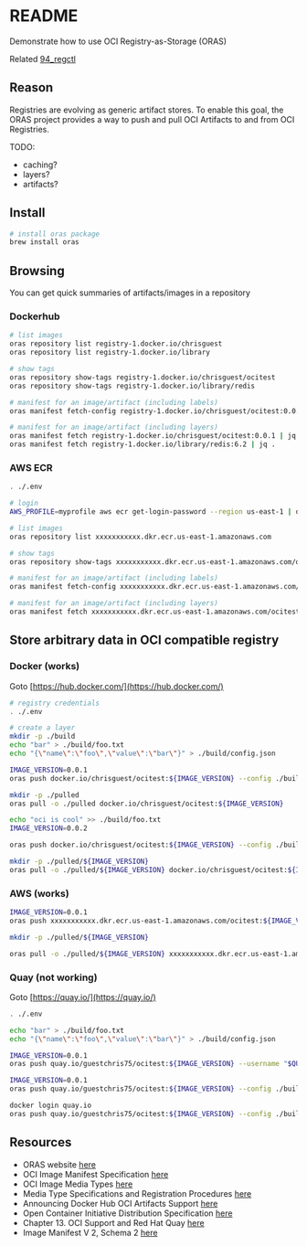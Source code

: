 # README

Demonstrate how to use OCI Registry-as-Storage (ORAS)  

Related [94_regctl](../94_regctl/README.md)  

## Reason

Registries are evolving as generic artifact stores. To enable this goal, the ORAS project provides a way to push and pull OCI Artifacts to and from OCI Registries.  

TODO:

* caching?
* layers?  
* artifacts?

## Install

```sh
# install oras package
brew install oras
```

## Browsing

You can get quick summaries of artifacts/images in a repository  

### Dockerhub

```sh
# list images
oras repository list registry-1.docker.io/chrisguest
oras repository list registry-1.docker.io/library

# show tags
oras repository show-tags registry-1.docker.io/chrisguest/ocitest
oras repository show-tags registry-1.docker.io/library/redis

# manifest for an image/artifact (including labels)
oras manifest fetch-config registry-1.docker.io/chrisguest/ocitest:0.0.1 | jq .

# manifest for an image/artifact (including layers)
oras manifest fetch registry-1.docker.io/chrisguest/ocitest:0.0.1 | jq .
oras manifest fetch registry-1.docker.io/library/redis:6.2 | jq .
```

### AWS ECR

```sh
. ./.env 

# login
AWS_PROFILE=myprofile aws ecr get-login-password --region us-east-1 | docker login --username AWS --password-stdin xxxxxxxxxxx.dkr.ecr.us-east-1.amazonaws.com

# list images
oras repository list xxxxxxxxxxx.dkr.ecr.us-east-1.amazonaws.com

# show tags
oras repository show-tags xxxxxxxxxxx.dkr.ecr.us-east-1.amazonaws.com/ocitest

# manifest for an image/artifact (including labels)
oras manifest fetch-config xxxxxxxxxxx.dkr.ecr.us-east-1.amazonaws.com/ocitest:0.0.1 | jq .

# manifest for an image/artifact (including layers)
oras manifest fetch xxxxxxxxxxx.dkr.ecr.us-east-1.amazonaws.com/ocitest:0.0.1 | jq .
```

## Store arbitrary data in OCI compatible registry

### Docker (works)

Goto [https://hub.docker.com/](https://hub.docker.com/)

```sh
# registry credentials
. ./.env 

# create a layer
mkdir -p ./build
echo "bar" > ./build/foo.txt 
echo "{\"name\":\"foo\",\"value\":\"bar\"}" > ./build/config.json

IMAGE_VERSION=0.0.1
oras push docker.io/chrisguest/ocitest:${IMAGE_VERSION} --config ./build/config.json:application/vnd.docker.volume.v1+tar.gz ./build/foo.txt:text/plain

mkdir -p ./pulled
oras pull -o ./pulled docker.io/chrisguest/ocitest:${IMAGE_VERSION}

echo "oci is cool" >> ./build/foo.txt 
IMAGE_VERSION=0.0.2

oras push docker.io/chrisguest/ocitest:${IMAGE_VERSION} --config ./build/config.json:application/vnd.docker.volume.v1+tar.gz ./build/foo.txt:text/plain

mkdir -p ./pulled/${IMAGE_VERSION}
oras pull -o ./pulled/${IMAGE_VERSION} docker.io/chrisguest/ocitest:${IMAGE_VERSION}
```

### AWS (works)

```sh
IMAGE_VERSION=0.0.1
oras push xxxxxxxxxxx.dkr.ecr.us-east-1.amazonaws.com/ocitest:${IMAGE_VERSION} --config ./build/config.json:application/vnd.docker.volume.v1+tar.gz ./build/foo.txt:text/plain

mkdir -p ./pulled/${IMAGE_VERSION}

oras pull -o ./pulled/${IMAGE_VERSION} xxxxxxxxxxx.dkr.ecr.us-east-1.amazonaws.com/ocitest:${IMAGE_VERSION}
```

### Quay (not working)

Goto [https://quay.io/](https://quay.io/)  

```sh
. ./.env 

echo "bar" > ./build/foo.txt 
echo "{\"name\":\"foo\",\"value\":\"bar\"}" > ./build/config.json

IMAGE_VERSION=0.0.1
oras push quay.io/guestchris75/ocitest:${IMAGE_VERSION} --username "$QUAYUSER" --password "$QUAYPASS" --config ./build/config.json:application/vnd.docker.volume.v1+tar.gz ./build/foo.txt:text/plain

IMAGE_VERSION=0.0.1
oras push quay.io/guestchris75/ocitest:${IMAGE_VERSION} --config ./build/config.json:application/vnd.docker.volume.v1+tar.gz ./build/foo.txt:text/plain

docker login quay.io
oras push quay.io/guestchris75/ocitest:${IMAGE_VERSION} --config ./build/config.json:application/vnd.docker.volume.v1+tar.gz ./build/foo.txt:text/plain
```

## Resources

* ORAS website [here](https://oras.land/)
* OCI Image Manifest Specification [here](https://github.com/opencontainers/image-spec/blob/main/manifest.md)
* OCI Image Media Types [here](https://github.com/opencontainers/image-spec/blob/main/media-types.md)
* Media Type Specifications and Registration Procedures [here](https://www.rfc-editor.org/rfc/rfc6838)
* Announcing Docker Hub OCI Artifacts Support [here](https://www.docker.com/blog/announcing-docker-hub-oci-artifacts-support/)  
* Open Container Initiative Distribution Specification [here](https://github.com/opencontainers/distribution-spec/blob/main/spec.md#api)  
* Chapter 13. OCI Support and Red Hat Quay [here](https://access.redhat.com/documentation/en-us/red_hat_quay/3/html/use_red_hat_quay/oci-intro)
* Image Manifest V 2, Schema 2 [here](https://docs.docker.com/registry/spec/manifest-v2-2/)
